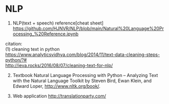 # NLP

1. NLP(text + speech) reference[cheat sheet]
  https://github.com/HJNVR/NLP/blob/main/Natural%20Language%20Processing_%20Reference.ipynb
  
citation: \
(1) cleaning text in python \
https://www.analyticsvidhya.com/blog/2014/11/text-data-cleaning-steps-python/?# \
http://ieva.rocks/2016/08/07/cleaning-text-for-nlp/

2. Textbook 
Natural Language Processing with Python – Analyzing Text with the Natural Language Toolkit by Steven Bird, Ewan Klein, and Edward Loper, http://www.nltk.org/book/.

3. Web application
 http://translationparty.com/
